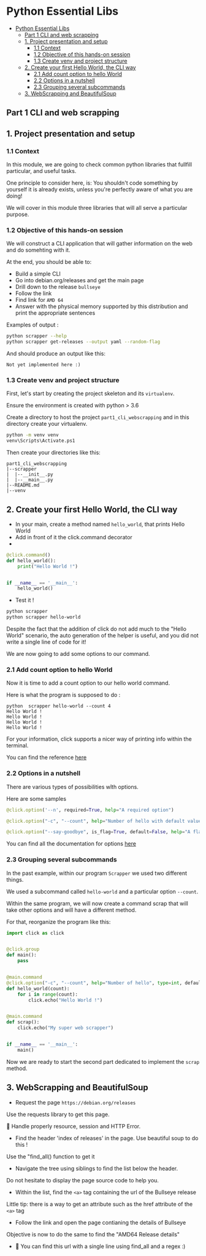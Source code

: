 # Python Essential Libs
- [Python Essential Libs](#python-essential-libs)
  - [Part 1 CLI and web scrapping](#part-1-cli-and-web-scrapping)
  - [1. Project presentation and setup](#1-project-presentation-and-setup)
    - [1.1 Context](#11-context)
    - [1.2 Objective of this hands-on session](#12-objective-of-this-hands-on-session)
    - [1.3 Create venv and project structure](#13-create-venv-and-project-structure)
  - [2. Create your first Hello World, the CLI way](#2-create-your-first-hello-world-the-cli-way)
    - [2.1 Add count option to hello World](#21-add-count-option-to-hello-world)
    - [2.2 Options in a nutshell](#22-options-in-a-nutshell)
    - [2.3 Grouping several subcommands](#23-grouping-several-subcommands)
  - [3. WebScrapping and BeautifulSoup](#3-webscrapping-and-beautifulsoup)
## Part 1 CLI and web scrapping

## 1. Project presentation and setup

### 1.1 Context
In this module, we are going to check common python libraries that fullfill particular, and useful tasks. 

One principle to consider here, is: You shouldn't code something by yourself it is already exists, unless you're
perfectly aware of what you are doing!

We will cover in this module three libraries that will all serve a particular purpose. 

### 1.2 Objective of this hands-on session

We will construct a CLI application that will gather information on the web and do somehting with it.

At the end, you should be able to:
- Build a simple CLI
- Go into debian.org/releases and get the main page
- Drill down to the release ```bullseye```
- Follow the link
- Find link for ```AMD 64```
- Answer with the physical memory supported by this distribution and print the appropriate sentences

Examples of output :

```bash
python scrapper --help
python scrapper get-releases --output yaml --random-flag
```

And should produce an output like this: 

```
Not yet implemented here :)
```

### 1.3 Create venv and project structure

First, let's start by creating the project skeleton and its ```virtualenv```.

Ensure the environment is created with python > 3.6

Create a directory to host the project ```part1_cli_webscrapping``` and in this directory create your virtualenv.

```bash
python -m venv venv
venv\Scripts\Activate.ps1
```

Then create your directories like this:

```
part1_cli_webscrapping
|--scrapper
|  |--__init__.py
|  |--__main__.py
|--README.md
|--venv
```

## 2. Create your first Hello World, the CLI way

- In your main, create a method named ```hello_world```, that prints Hello World
- Add in front of it the click.command decorator
- 
```python
@click.command()
def hello_world():
    print("Hello World !")


if __name__ == '__main__':
    hello_world()

```

- Test it !

```bash
python scrapper
python scrapper hello-world
```

Despite the fact that the addition of click do not add much to the "Hello World" scenario, 
the auto generation of the helper is useful, and you did not write a single line of code for it!

We are now going to add some options to our command. 

### 2.1 Add count option to hello World

Now it is time to add a count option to our hello world command. 

Here is what the program is supposed to do : 
```
python  scrapper hello-world --count 4
Hello World !
Hello World !
Hello World !
Hello World !
```

For your information, click supports a nicer way of printing info within the terminal. 

You can find the reference [here](https://click.palletsprojects.com/en/8.1.x/utils/#printing-to-stdout)

### 2.2 Options in a nutshell
There are various types of possibilities wîth options. 

Here are some samples

```python
@click.option('--n', required=True, help="A required option")
```

```python
@click.option("-c", "--count", help="Number of hello with default value", type=int, default=2)
```

```python
@click.option("--say-goodbye", is_flag=True, default=False, help="A flag has no argument it is a boolean value. Here we could replace hello by goodbye")
```

You can find all the documentation for options [here](https://click.palletsprojects.com/en/8.1.x/options/)

### 2.3 Grouping several subcommands

In the past example, within our program ```Scrapper``` we used two different things.

We used a subcommand called ```hello-world``` and a particular option ```--count```.

Within the same program, we will now create a command scrap that will take other options and will have a different method. 

For that, reorganize the program like this:

```python
import click as click


@click.group
def main():
    pass


@main.command
@click.option("-c", "--count", help="Number of hello", type=int, default=2)
def hello_world(count):
    for i in range(count):
        click.echo("Hello World !")


@main.command
def scrap():
    click.echo("My super web scrapper")


if __name__ == '__main__':
    main()
```
Now we are ready to start the second part dedicated to implement the ```scrap``` method.

## 3. WebScrapping and BeautifulSoup

- Request the page `https://debian.org/releases`

Use the requests library to get this page. 

:muscle: Handle properly resource, session and HTTP Error.

- Find the header 'index of releases' in the page. Use beautiful soup to do this !

Use the "find_all() function to get it

- Navigate the tree using siblings to find the list below the header.

Do not hesitate to display the page source code to help you. 

- Within the list, find the `<a>` tag containing the url of the Bullseye release

Little tip: there is a way to get an attribute such as the href attribute of the `<a>` tag

- Follow the link and open the page contianing the details of Bullseye

Objective is now to do the same to find the "AMD64 Release details"

- :muscle: You can find this url with a single line using find_all and a regex :)

